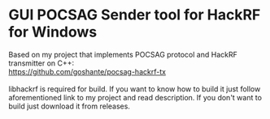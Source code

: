 # GUI POCSAG Sender tool for HackRF for Windows
Based on my project that implements POCSAG protocol and HackRF transmitter on C++:
<br />https://github.com/goshante/pocsag-hackrf-tx
<br />
<br />libhackrf is required for build. If you want to know how to build it just follow aforementioned link to my project and read description. If you don't want to build just download it from releases.
